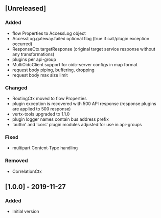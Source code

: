 ## [Unreleased]
### Added
- flow Properties to AccessLog object
- AccessLog.gateway.failed optional flag (true if call/plugin exception occurred)
- ResponseCtx.targetResponse (original target service response without any transformations)
- plugins per api-group
- MultiOidcClient support for oidc-server configs in map format
- request body piping, buffering, dropping
- request body max size limit

### Changed
- RoutingCtx moved to flow Properties
- plugin exception is recovered with 500 API response (response plugins are applied to 500 response)
- vertx-tools upgraded to 1.1.0
- plugin logger names contain bus address prefix
- 'authn' and 'cors' plugin modules adjusted for use in api-groups

### Fixed
- multipart Content-Type handling

### Removed
- CorrelationCtx

## [1.0.0] - 2019-11-27
### Added
- Initial version
